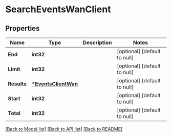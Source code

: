 # SearchEventsWanClient

## Properties
Name | Type | Description | Notes
------------ | ------------- | ------------- | -------------
**End** | **int32** |  | [optional] [default to null]
**Limit** | **int32** |  | [optional] [default to null]
**Results** | [***EventsClientWan**](events_client_wan.md) |  | [optional] [default to null]
**Start** | **int32** |  | [optional] [default to null]
**Total** | **int32** |  | [optional] [default to null]

[[Back to Model list]](../README.md#documentation-for-models) [[Back to API list]](../README.md#documentation-for-api-endpoints) [[Back to README]](../README.md)

